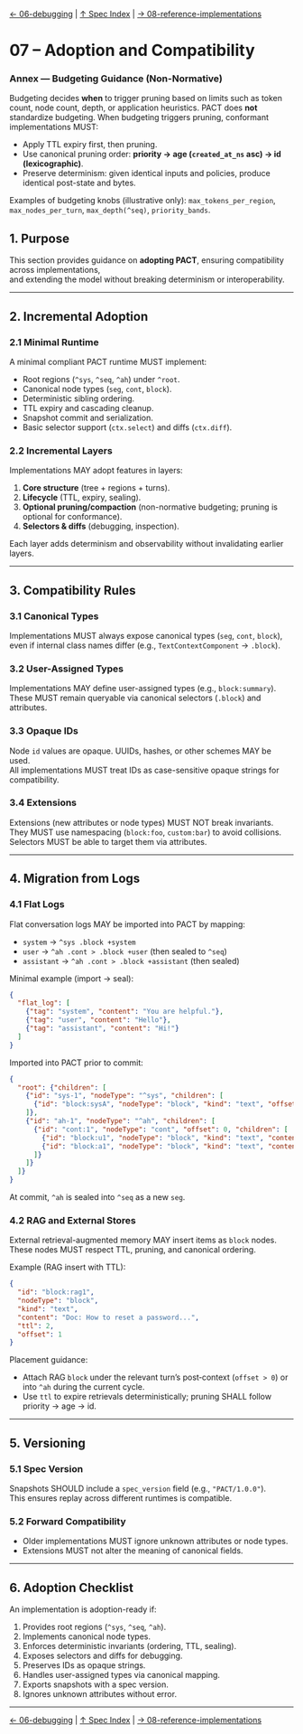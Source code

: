 [← 06-debugging](06-debugging.md) | [↑ Spec Index](../README.md) | [→ 08-reference-implementations](08-reference-implementations.md)

# 07 – Adoption and Compatibility

### Annex — Budgeting Guidance (Non-Normative)
Budgeting decides **when** to trigger pruning based on limits such as token count,
node count, depth, or application heuristics. PACT does **not** standardize budgeting.
When budgeting triggers pruning, conformant implementations MUST:
- Apply TTL expiry first, then pruning.
- Use canonical pruning order: **priority → age (`created_at_ns` asc) → id (lexicographic)**.
- Preserve determinism: given identical inputs and policies, produce identical post-state and bytes.

Examples of budgeting knobs (illustrative only): `max_tokens_per_region`, `max_nodes_per_turn`,
`max_depth(^seq)`, `priority_bands`.

## 1. Purpose
This section provides guidance on **adopting PACT**, ensuring compatibility across implementations,  
and extending the model without breaking determinism or interoperability.

---

## 2. Incremental Adoption
### 2.1 Minimal Runtime
A minimal compliant PACT runtime MUST implement:
- Root regions (`^sys`, `^seq`, `^ah`) under `^root`.  
- Canonical node types (`seg`, `cont`, `block`).  
- Deterministic sibling ordering.  
- TTL expiry and cascading cleanup.  
- Snapshot commit and serialization.  
- Basic selector support (`ctx.select`) and diffs (`ctx.diff`).

### 2.2 Incremental Layers
Implementations MAY adopt features in layers:
1. **Core structure** (tree + regions + turns).  
2. **Lifecycle** (TTL, expiry, sealing).  
3. **Optional pruning/compaction** (non-normative budgeting; pruning is optional for conformance).  
4. **Selectors & diffs** (debugging, inspection).  

Each layer adds determinism and observability without invalidating earlier layers.

---

## 3. Compatibility Rules
### 3.1 Canonical Types
Implementations MUST always expose canonical types (`seg`, `cont`, `block`),  
even if internal class names differ (e.g., `TextContextComponent` → `.block`).

### 3.2 User-Assigned Types
Implementations MAY define user-assigned types (e.g., `block:summary`).  
These MUST remain queryable via canonical selectors (`.block`) and attributes.

### 3.3 Opaque IDs
Node `id` values are opaque. UUIDs, hashes, or other schemes MAY be used.  
All implementations MUST treat IDs as case-sensitive opaque strings for compatibility.

### 3.4 Extensions
Extensions (new attributes or node types) MUST NOT break invariants.  
They MUST use namespacing (`block:foo`, `custom:bar`) to avoid collisions.  
Selectors MUST be able to target them via attributes.

---

## 4. Migration from Logs
### 4.1 Flat Logs
Flat conversation logs MAY be imported into PACT by mapping:
- `system` → `^sys .block +system`  
- `user` → `^ah .cont > .block +user` (then sealed to `^seq`)  
- `assistant` → `^ah .cont > .block +assistant` (then sealed)  

Minimal example (import → seal):

```json
{
  "flat_log": [
    {"tag": "system", "content": "You are helpful."},
    {"tag": "user", "content": "Hello"},
    {"tag": "assistant", "content": "Hi!"}
  ]
}
```

Imported into PACT prior to commit:

```json
{
  "root": {"children": [
    {"id": "sys-1", "nodeType": "^sys", "children": [
      {"id": "block:sysA", "nodeType": "block", "kind": "text", "offset": 0, "content": "You are helpful."}
    ]},
    {"id": "ah-1", "nodeType": "^ah", "children": [
      {"id": "cont:1", "nodeType": "cont", "offset": 0, "children": [
        {"id": "block:u1", "nodeType": "block", "kind": "text", "content": "Hello"},
        {"id": "block:a1", "nodeType": "block", "kind": "text", "content": "Hi!"}
      ]}
    ]}
  ]}
}
```

At commit, `^ah` is sealed into `^seq` as a new `seg`.

### 4.2 RAG and External Stores
External retrieval-augmented memory MAY insert items as `block` nodes.  
These nodes MUST respect TTL, pruning, and canonical ordering.

Example (RAG insert with TTL):

```json
{
  "id": "block:rag1",
  "nodeType": "block",
  "kind": "text",
  "content": "Doc: How to reset a password...",
  "ttl": 2,
  "offset": 1
}
```

Placement guidance:
- Attach RAG `block` under the relevant turn’s post‑context (`offset > 0`) or into `^ah` during the current cycle.
- Use `ttl` to expire retrievals deterministically; pruning SHALL follow priority → age → id.

---

## 5. Versioning
### 5.1 Spec Version
Snapshots SHOULD include a `spec_version` field (e.g., `"PACT/1.0.0"`).  
This ensures replay across different runtimes is compatible.

### 5.2 Forward Compatibility
- Older implementations MUST ignore unknown attributes or node types.  
- Extensions MUST not alter the meaning of canonical fields.  

---

## 6. Adoption Checklist
An implementation is adoption-ready if:
1. Provides root regions (`^sys`, `^seq`, `^ah`).  
2. Implements canonical node types.  
3. Enforces deterministic invariants (ordering, TTL, sealing).  
4. Exposes selectors and diffs for debugging.  
5. Preserves IDs as opaque strings.  
6. Handles user-assigned types via canonical mapping.  
7. Exports snapshots with a spec version.  
8. Ignores unknown attributes without error.  

---

[← 06-debugging](06-debugging.md) | [↑ Spec Index](../README.md) | [→ 08-reference-implementations](08-reference-implementations.md)
